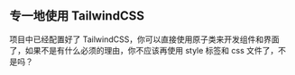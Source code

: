 ## 专一地使用 TailwindCSS

项目中已经配置好了 TailwindCSS，你可以直接使用原子类来开发组件和界面了，如果不是有什么必须的理由，你不应该再使用 style 标签和 css 文件了，不是吗？
